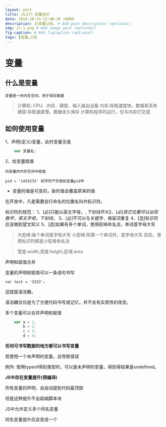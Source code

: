```yaml
---
layout: post
title: JS入门-变量初识
date: 2019-10-23 12:40:20 +0000
description: JS变量认知. # Add post description (optional)
img: js-1.png # Add image post (optional)
fig-caption: # Add figcaption (optional)
tags: [变量,JS]
---
```

# 变量

## 什么是变量

    变量是一块内存空间，用于保存数据

> 计算机: CPU、内存、硬盘、输入输出设备
> 内存:存取速度快，数据易丢失
> 硬盘:存取速度慢，数据永久保存
> 计算机程序的运行，仅与内存打交道

## 如何使用变量

1、声明(定义)变量，此时变量无值

```js
    var 变量名;
```

2、给变量赋值

    向变量的内存空间中赋值

    pid = '1433233' 将字符产存放到变量pid中

- 变量的值是可变的，新的值会覆盖原来的值

在开发中，凡是需要自行命名的位置名叫作标识符。

标识符的规范：
    1、[必]只能以英文字母，$,下划线开头
    2、[必]其它位置可以出现数字，英文字母，下划线，$
    3、[必]不可以与关键字、保留词重复
    4、[选]标识符应该做到望文知义
    5、[选]如果有多个单词，使用驼峰命名法，单词首字母大写

> 大驼峰:每个单词首字母大写
> 小驼峰:除第一个单词外，首字母大写
> 目前，使用标识符都是小驼峰命名法

> 宽度:width,高度:height,区域:area

声明和赋值合并

变量的声明和赋值可以一条语句书写

    var test = '2333';

这就是语法糖。

语法糖仅仅是为了方便代码书写或记忆，并不会有实质性的改变。

多个变量可以合并声明和赋值

```js
    var a = 1,
        b = 2,
        c = 3,
        d = 4;
```

**任何可书写数据的地方都可以书写变量**

若使用一个未声明的变量，会导致错误

例外: 使用typeof得到类型时，可以是未声明的变量，得到得结果是undefined。

**JS中存在变量提升(预编译)**

所有变量的声明，会自动提到代码最顶部

但是这种提升不会超越脚本块

JS中允许定义多个同名变量

同名变量提升后会变成一个